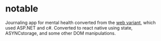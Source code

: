 # notable
Journaling app for mental health converted from the <a href="https://github.com/austinhutchen/Journal.NET.git">web variant</a>, which used ASP.NET and c#. Converted to react native using state, ASYNCstorage, and some other DOM manipulations.
